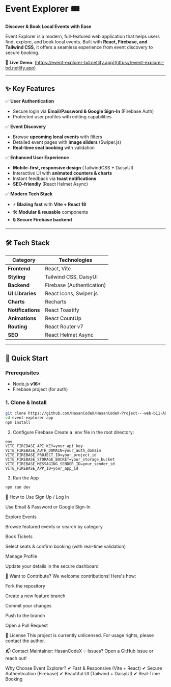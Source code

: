 # Event Explorer 🎟️  

**Discover & Book Local Events with Ease**  

Event Explorer is a modern, full-featured web application that helps users find, explore, and book local events. Built with **React, Firebase, and Tailwind CSS**, it offers a seamless experience from event discovery to secure booking.  

🔗 **Live Demo**: [https://event-explorer-bd.netlify.app](https://event-explorer-bd.netlify.app)  

---

## ✨ Key Features  

✅ **User Authentication**  
- Secure login via **Email/Password & Google Sign-In** (Firebase Auth)  
- Protected user profiles with editing capabilities  

✅ **Event Discovery**  
- Browse **upcoming local events** with filters  
- Detailed event pages with **image sliders** (Swiper.js)  
- **Real-time seat booking** with validation  

✅ **Enhanced User Experience**  
- **Mobile-first, responsive design** (TailwindCSS + DaisyUI)  
- Interactive UI with **animated counters & charts**  
- Instant feedback via **toast notifications**  
- **SEO-friendly** (React Helmet Async)  

✅ **Modern Tech Stack**  
- ⚡ **Blazing fast** with **Vite + React 18**  
- 🛠 **Modular & reusable** components  
- 🔒 **Secure Firebase backend**  

---

## 🛠 Tech Stack  

| **Category**       | **Technologies**                     |
|--------------------|-------------------------------------|
| **Frontend**       | React, Vite                         |
| **Styling**        | Tailwind CSS, DaisyUI               |
| **Backend**        | Firebase (Authentication)           |
| **UI Libraries**   | React Icons, Swiper.js              |
| **Charts**         | Recharts                            |
| **Notifications**  | React Toastify                      |
| **Animations**     | React CountUp                       |
| **Routing**        | React Router v7                     |
| **SEO**            | React Helmet Async                  |

---

## 🚀 Quick Start  

### Prerequisites  
- Node.js **v16+**  
- Firebase project (for auth)  

### 1. Clone & Install  
```bash
git clone https://github.com/HasanCodeX/HasanCodeX-Project---web-b11-A9-Event-Explorer.git
cd event-explorer-app
npm install
```
2. Configure Firebase
Create a .env file in the root directory:


```
env
VITE_FIREBASE_API_KEY=your_api_key
VITE_FIREBASE_AUTH_DOMAIN=your_auth_domain
VITE_FIREBASE_PROJECT_ID=your_project_id
VITE_FIREBASE_STORAGE_BUCKET=your_storage_bucket
VITE_FIREBASE_MESSAGING_SENDER_ID=your_sender_id
VITE_FIREBASE_APP_ID=your_app_id

```
3. Run the App
```bash
npm run dev
```
📖 How to Use
Sign Up / Log In

Use Email & Password or Google Sign-In

Explore Events

Browse featured events or search by category

Book Tickets

Select seats & confirm booking (with real-time validation)

Manage Profile

Update your details in the secure dashboard

🤝 Want to Contribute?
We welcome contributions! Here's how:

Fork the repository

Create a new feature branch

Commit your changes

Push to the branch

Open a Pull Request

📜 License
This project is currently unlicensed. For usage rights, please contact the author.

📬 Contact
Maintainer: HasanCodeX
💡 Issues? Open a GitHub issue or reach out!

Why Choose Event Explorer?
✔ Fast & Responsive (Vite + React)
✔ Secure Authentication (Firebase)
✔ Beautiful UI (Tailwind + DaisyUI)
✔ Real-Time Booking
